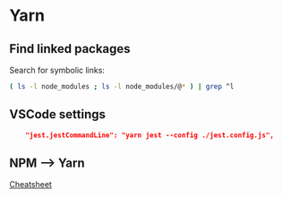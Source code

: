 # Yarn

## Find linked packages

Search for symbolic links:

```bash
( ls -l node_modules ; ls -l node_modules/@* ) | grep ^l
```

## VSCode settings

```json
    "jest.jestCommandLine": "yarn jest --config ./jest.config.js",
```

## NPM --> Yarn
[Cheatsheet](https://classic.yarnpkg.com/en/docs/migrating-from-npm/)